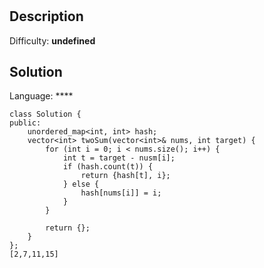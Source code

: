 # [](https://leetcode.cn/problems/two-sum/description/)

## Description

Difficulty: **undefined**


## Solution

Language: ****

```
class Solution {
public:
    unordered_map<int, int> hash;
    vector<int> twoSum(vector<int>& nums, int target) {
        for (int i = 0; i < nums.size(); i++) {
            int t = target - nusm[i];
            if (hash.count(t)) {
                return {hash[t], i};
            } else {
                hash[nums[i]] = i;
            }
        }

        return {};
    }
};
[2,7,11,15]
```
